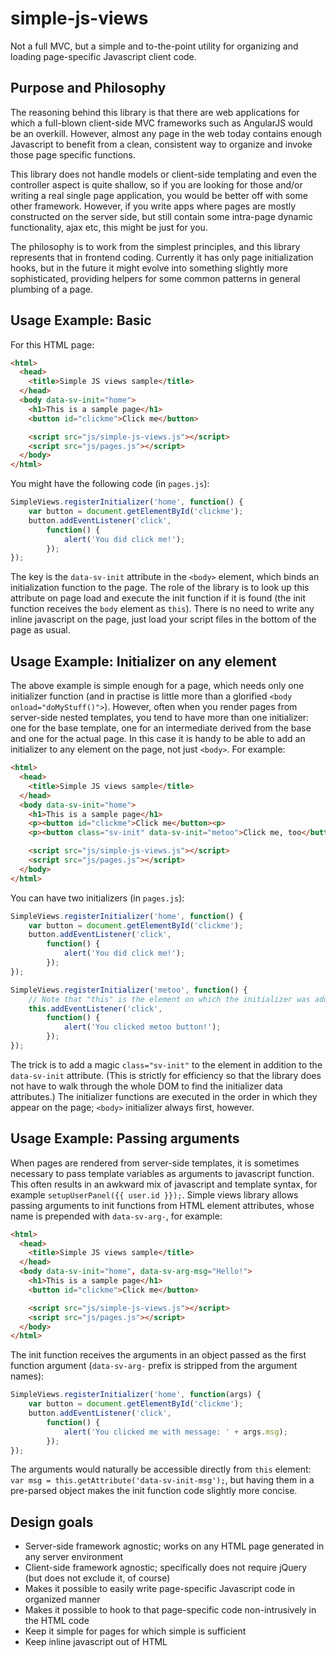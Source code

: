 # simple-js-views
Not a full MVC, but a simple and to-the-point utility for organizing and loading page-specific Javascript client code.

## Purpose and Philosophy
The reasoning behind this library is that there are web applications for which a full-blown client-side MVC
frameworks such as AngularJS would be an overkill. However, almost any page in the web today contains enough
Javascript to benefit from a clean, consistent way to organize and invoke those page specific functions.

This library does not handle models or client-side templating and even the controller aspect is quite shallow,
so if you are looking for those and/or writing a real single page application, you would be better off with
some other framework. However, if you write apps where pages are mostly constructed on the server side, but
still contain some intra-page dynamic functionality, ajax etc, this might be just for you.

The philosophy is to work from the simplest principles, and this library represents that in frontend coding.
Currently it has only page initialization hooks, but in the future it might evolve into something slightly
more sophisticated, providing helpers for some common patterns in general plumbing of a page.


## Usage Example: Basic
For this HTML page:

```html
<html>
  <head>
    <title>Simple JS views sample</title>
  </head>
  <body data-sv-init="home">
    <h1>This is a sample page</h1>
    <button id="clickme">Click me</button>

    <script src="js/simple-js-views.js"></script>
    <script src="js/pages.js"></script>
  </body>
</html>
```

You might have the following code (in `pages.js`):

```javascript
SimpleViews.registerInitializer('home', function() {
    var button = document.getElementById('clickme');
    button.addEventListener('click',
        function() {
            alert('You did click me!');
        });
});
```

The key is the `data-sv-init` attribute in the `<body>` element, which binds an initialization function to
the page. The role of the library is to look up this attribute on page load and execute the init function
if it is found (the init function receives the `body` element as `this`). There is no need to write any
inline javascript on the page, just load your script files in the bottom of the page as usual.


## Usage Example: Initializer on any element
The above example is simple enough for a page, which needs only one initializer function (and in practise is
little more than a glorified `<body onload="doMyStuff()">`). However, often when you render pages from
server-side nested templates, you tend to have more than one initializer: one for the base template, one for
an intermediate derived from the base and one for the actual page. In this case it is handy to be able to add
an initializer to any element on the page, not just `<body>`. For example:

```html
<html>
  <head>
    <title>Simple JS views sample</title>
  </head>
  <body data-sv-init="home">
    <h1>This is a sample page</h1>
    <p><button id="clickme">Click me</button><p>
    <p><button class="sv-init" data-sv-init="metoo">Click me, too</button></p>

    <script src="js/simple-js-views.js"></script>
    <script src="js/pages.js"></script>
  </body>
</html>
```

You can have two initializers (in `pages.js`):

```javascript
SimpleViews.registerInitializer('home', function() {
    var button = document.getElementById('clickme');
    button.addEventListener('click',
        function() {
            alert('You did click me!');
        });
});

SimpleViews.registerInitializer('metoo', function() {
    // Note that "this" is the element on which the initializer was added
    this.addEventListener('click',
        function() {
            alert('You clicked metoo button!');
        });
});
```

The trick is to add a magic `class="sv-init"` to the element in addition to the `data-sv-init` attribute.
(This is strictly for efficiency so that the library does not have to walk through the whole DOM to find
the initializer data attributes.) The initializer functions are executed in the order in which they appear
on the page; `<body>` initializer always first, however.


## Usage Example: Passing arguments
When pages are rendered from server-side templates, it is sometimes necessary to pass template variables as
arguments to javascript function. This often results in an awkward mix of javascript and template syntax, for
example `setupUserPanel({{ user.id }});`. Simple views library allows passing arguments to init functions from
HTML element attributes, whose name is prepended with `data-sv-arg-`, for example:

```html
<html>
  <head>
    <title>Simple JS views sample</title>
  </head>
  <body data-sv-init="home", data-sv-arg-msg="Hello!">
    <h1>This is a sample page</h1>
    <button id="clickme">Click me</button>

    <script src="js/simple-js-views.js"></script>
    <script src="js/pages.js"></script>
  </body>
</html>
```

The init function receives the arguments in an object passed as the first function argument (`data-sv-arg-`
prefix is stripped from the argument names):

```javascript
SimpleViews.registerInitializer('home', function(args) {
    var button = document.getElementById('clickme');
    button.addEventListener('click',
        function() {
            alert('You clicked me with message: ' + args.msg);
        });
});
```

The arguments would naturally be accessible directly from `this` element: `var msg = this.getAttribute('data-sv-init-msg');`,
but having them in a pre-parsed object makes the init function code slightly more concise.


## Design goals
* Server-side framework agnostic; works on any HTML page generated in any server environment
* Client-side framework agnostic; specifically does not require jQuery (but does not exclude it, of course)
* Makes it possible to easily write page-specific Javascript code in organized manner
* Makes it possible to hook to that page-specific code non-intrusively in the HTML code
* Keep it simple for pages for which simple is sufficient
* Keep inline javascript out of HTML
